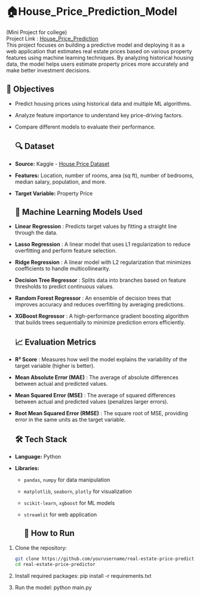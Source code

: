 # 🏠House_Price_Prediction_Model
(Mini Project for college)
<br>
Project Link : [House_Price_Prediction](https://housepriceprediction-dgbqf8jrdnwcszfc7j4lz8.streamlit.app)
<br>
This project focuses on building a predictive model and deploying it as a web application that estimates real estate prices based on various property features using machine learning techniques. By analyzing historical housing data, the model helps users estimate property prices more accurately and make better investment decisions.

## 📌 Objectives

- Predict housing prices using historical data and multiple ML algorithms.
- Analyze feature importance to understand key price-driving factors.
- Compare different models to evaluate their performance.

  ## 🔍 Dataset

- **Source:** Kaggle - [House Price Dataset](https://www.kaggle.com/)
- **Features:** Location, number of rooms, area (sq ft), number of bedrooms, median salary, population, and more.
- **Target Variable:** Property Price

  ## 🧠 Machine Learning Models Used

- **Linear Regression** : Predicts target values by fitting a straight line through the data.
- **Lasso Regression** : A linear model that uses L1 regularization to reduce overfitting and perform feature selection.
- **Ridge Regression** : A linear model with L2 regularization that minimizes coefficients to handle multicollinearity.
- **Decision Tree Regressor** : Splits data into branches based on feature thresholds to predict continuous values.
- **Random Forest Regressor** : An ensemble of decision trees that improves accuracy and reduces overfitting by averaging predictions.
- **XGBoost Regressor** : A high-performance gradient boosting algorithm that builds trees sequentially to minimize prediction errors efficiently.

  ## 📈 Evaluation Metrics

- **R² Score** : Measures how well the model explains the variability of the target variable (higher is better).
- **Mean Absolute Error (MAE)** : The average of absolute differences between actual and predicted values.
- **Mean Squared Error (MSE)** : The average of squared differences between actual and predicted values (penalizes larger errors).
- **Root Mean Squared Error (RMSE)** : The square root of MSE, providing error in the same units as the target variable.

  ## 🛠️ Tech Stack

- **Language:** Python
- **Libraries:** 
  - `pandas`, `numpy` for data manipulation
  - `matplotlib`, `seaborn`, `plotly` for visualization
  - `scikit-learn`, `xgboost` for ML models
  - `streamlit` for web application
 
    ## 🚀 How to Run

1. Clone the repository:
   ```bash
   git clone https://github.com/yourusername/real-estate-price-predictor.git
   cd real-estate-price-predictor
   
2. Install required packages:
   pip install -r requirements.txt
   
3. Run the model:
   python main.py

